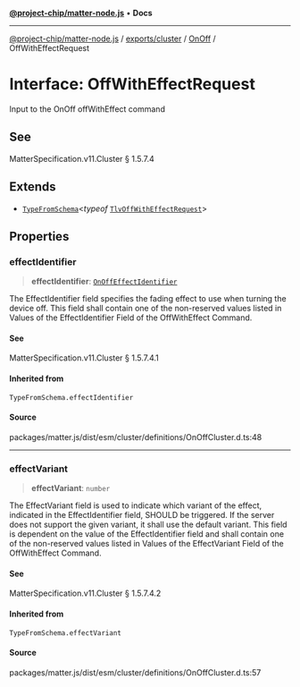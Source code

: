 [**@project-chip/matter-node.js**](../../../../../README.md) • **Docs**

***

[@project-chip/matter-node.js](../../../../../modules.md) / [exports/cluster](../../../README.md) / [OnOff](../README.md) / OffWithEffectRequest

# Interface: OffWithEffectRequest

Input to the OnOff offWithEffect command

## See

MatterSpecification.v11.Cluster § 1.5.7.4

## Extends

- [`TypeFromSchema`](../../../../tlv/README.md#typefromschemas)\<*typeof* [`TlvOffWithEffectRequest`](../README.md#tlvoffwitheffectrequest)\>

## Properties

### effectIdentifier

> **effectIdentifier**: [`OnOffEffectIdentifier`](../enumerations/OnOffEffectIdentifier.md)

The EffectIdentifier field specifies the fading effect to use when turning the device off. This field shall
contain one of the non-reserved values listed in Values of the EffectIdentifier Field of the OffWithEffect
Command.

#### See

MatterSpecification.v11.Cluster § 1.5.7.4.1

#### Inherited from

`TypeFromSchema.effectIdentifier`

#### Source

packages/matter.js/dist/esm/cluster/definitions/OnOffCluster.d.ts:48

***

### effectVariant

> **effectVariant**: `number`

The EffectVariant field is used to indicate which variant of the effect, indicated in the EffectIdentifier
field, SHOULD be triggered. If the server does not support the given variant, it shall use the default
variant. This field is dependent on the value of the EffectIdentifier field and shall contain one of the
non-reserved values listed in Values of the EffectVariant Field of the OffWithEffect Command.

#### See

MatterSpecification.v11.Cluster § 1.5.7.4.2

#### Inherited from

`TypeFromSchema.effectVariant`

#### Source

packages/matter.js/dist/esm/cluster/definitions/OnOffCluster.d.ts:57
